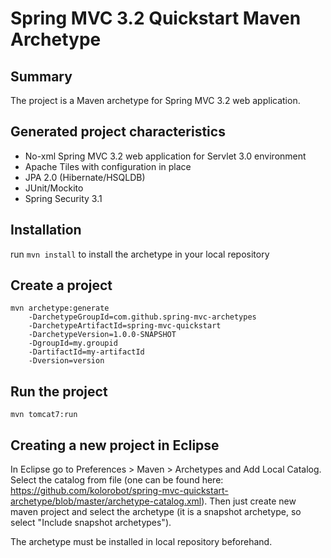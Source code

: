 Spring MVC 3.2 Quickstart Maven Archetype
=========================================

Summary
-------
The project is a Maven archetype for Spring MVC 3.2 web application.

Generated project characteristics
-------------------------
* No-xml Spring MVC 3.2 web application for Servlet 3.0 environment
* Apache Tiles with configuration in place
* JPA 2.0 (Hibernate/HSQLDB)
* JUnit/Mockito
* Spring Security 3.1

Installation
------------

run `mvn install` to install the archetype in your local repository

Create a project
----------------

    mvn archetype:generate
        -DarchetypeGroupId=com.github.spring-mvc-archetypes
        -DarchetypeArtifactId=spring-mvc-quickstart
        -DarchetypeVersion=1.0.0-SNAPSHOT
        -DgroupId=my.groupid
        -DartifactId=my-artifactId
        -Dversion=version

Run the project
----------------

	mvn tomcat7:run
	
Creating a new project in Eclipse
----------------------------------

In Eclipse go to Preferences > Maven > Archetypes and Add Local Catalog. Select the catalog from file (one can be found here: https://github.com/kolorobot/spring-mvc-quickstart-archetype/blob/master/archetype-catalog.xml). Then just create new maven project and select the archetype (it is a snapshot archetype, so select "Include snapshot archetypes").

The archetype must be installed in local repository beforehand.

